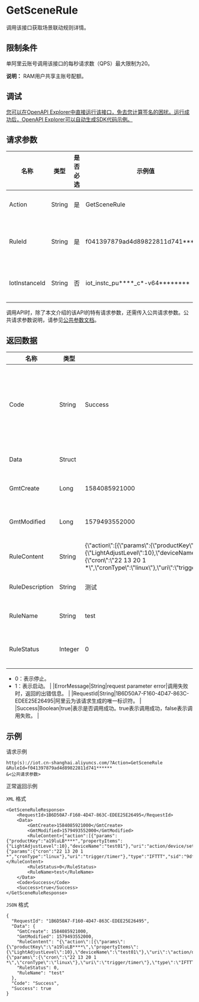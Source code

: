 # GetSceneRule

调用该接口获取场景联动规则详情。

## 限制条件

单阿里云账号调用该接口的每秒请求数（QPS）最大限制为20。

**说明：** RAM用户共享主账号配额。

## 调试

[您可以在OpenAPI Explorer中直接运行该接口，免去您计算签名的困扰。运行成功后，OpenAPI Explorer可以自动生成SDK代码示例。](https://api.aliyun.com/#product=Iot&api=GetSceneRule&type=RPC&version=2018-01-20)

## 请求参数

|名称|类型|是否必选|示例值|描述|
|--|--|----|---|--|
|Action|String|是|GetSceneRule|系统规定参数。取值：GetSceneRule。 |
|RuleId|String|是|f041397879ad4d89822811d741\*\*\*\*\*\*|场景联动规则ID。调用[QuerySceneRule](~~169498~~)接口获取场景联动规则ID。 |
|IotInstanceId|String|否|iot\_instc\_pu\*\*\*\*\_c\*-v64\*\*\*\*\*\*\*\*|实例ID。公共实例不传此参数，企业版实例需传入。 |

调用API时，除了本文介绍的该API的特有请求参数，还需传入公共请求参数。公共请求参数说明，请参见[公共参数文档](~~135196~~)。

## 返回数据

|名称|类型|示例值|描述|
|--|--|---|--|
|Code|String|Success|接口返回码。Success表示成功，其它表示错误码。详情请参见[错误码](~~135200~~)。 |
|Data|Struct| |调用成功时返回的数据。 |
|GmtCreate|Long|1584085921000|场景联动规则的创建时间。 |
|GmtModified|Long|1579493552000|场景联动规则最后一次更新的时间。 |
|RuleContent|String|\{\\"action\\":\[\{\\"params\\":\{\\"productKey\\":\\"a19luLB\*\*\*\*\\",\\"propertyItems\\":\{\\"LightAdjustLevel\\":10\},\\"deviceName\\":\\"test01\\"\},\\"uri\\":\\"action/device/setProperty\\"\}\],\\"trigger\\":\{\\"params\\":\{\\"cron\\":\\"22 13 20 1 \*\\",\\"cronType\\":\\"linux\\"\},\\"uri\\":\\"trigger/timer\\"\},\\"type\\":\\"IFTTT\\",\\"sid\\":\\"9df954b33c854d469a507ef8d6\*\*\*\*\*\*\\"\}|场景联动规则内容。 |
|RuleDescription|String|测试|场景联动规则描述。 |
|RuleName|String|test|场景联动规则的名称。 |
|RuleStatus|Integer|0|场景联动规则在云端的状态。

 -   0：表示停止。
-   1：表示启动。 |
|ErrorMessage|String|request parameter error|调用失败时，返回的出错信息。 |
|RequestId|String|1B6D50A7-F160-4D47-863C-EDEE25E26495|阿里云为该请求生成的唯一标识符。 |
|Success|Boolean|true|表示是否调用成功。true表示调用成功，false表示调用失败。 |

## 示例

请求示例

```
http(s)://iot.cn-shanghai.aliyuncs.com/?Action=GetSceneRule
&RuleId=f041397879ad4d89822811d741******
&<公共请求参数>
```

正常返回示例

`XML` 格式

```
<GetSceneRuleResponse>
    <RequestId>1B6D50A7-F160-4D47-863C-EDEE25E26495</RequestId>
    <Data>
        <GmtCreate>1584085921000</GmtCreate>
        <GmtModified>1579493552000</GmtModified>
        <RuleContent>{"action":[{"params":{"productKey":"a19luLB****","propertyItems":{"LightAdjustLevel":10},"deviceName":"test01"},"uri":"action/device/setProperty"}],"trigger":{"params":{"cron":"22 13 20 1 *","cronType":"linux"},"uri":"trigger/timer"},"type":"IFTTT","sid":"9df954b33c854d469a507ef8d6******"}</RuleContent>
        <RuleStatus>0</RuleStatus>
        <RuleName>test</RuleName>
    </Data>
    <Code>Success</Code>
    <Success>true</Success>
</GetSceneRuleResponse>
```

`JSON` 格式

```
{
  "RequestId": "1B6D50A7-F160-4D47-863C-EDEE25E26495",
  "Data": {
    "GmtCreate": 1584085921000,
    "GmtModified": 1579493552000,
    "RuleContent": "{\"action\":[{\"params\":{\"productKey\":\"a19luLB****\",\"propertyItems\":{\"LightAdjustLevel\":10},\"deviceName\":\"test01\"},\"uri\":\"action/device/setProperty\"}],\"trigger\":{\"params\":{\"cron\":\"22 13 20 1 *\",\"cronType\":\"linux\"},\"uri\":\"trigger/timer\"},\"type\":\"IFTTT\",\"sid\":\"9df954b33c854d469a507ef8d6******\"}",
    "RuleStatus": 0,
    "RuleName": "test"
  },
  "Code": "Success",
  "Success": true
}
```

